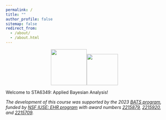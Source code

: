 ```yaml
---
permalink: /
title: ""
author_profile: false
sitemap: false
redirect_from: 
  - /about/
  - /about.html
---
```


<center>
<img src = "https://raw.githubusercontent.com/samanthaseals/STA6349Fa24/refs/heads/main/images/bayes-bats-hex.png" width=115><img src = "https://raw.githubusercontent.com/samanthaseals/STA6349Fa24/refs/heads/main/images/bayes-rules-hex.png" width=100>
</center>

Welcome to STA6349: Applied Bayesian Analysis! <br>

*The development of this course was supported by the 2023 [BATS program](https://www.stat.uci.edu/bayes-bats/), funded by [NSF IUSE: EHR program](https://www.nsf.gov/pubs/2021/nsf21579/nsf21579.htm) with award numbers [2215879](https://www.nsf.gov/awardsearch/showAward?AWD_ID=2215879&HistoricalAwards=false), [2215920](https://www.nsf.gov/awardsearch/showAward?AWD_ID=2215920&HistoricalAwards=false), and [2215709](https://www.nsf.gov/awardsearch/showAward?AWD_ID=2215709&HistoricalAwards=false).*

